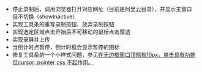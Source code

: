 * 停止录制后，调用浏览器打开对应网址（目前是阿里云目录），并显示主窗口但不切换（showInactive）
* 实现工具条的重写录制按钮、放弃录制按钮
* 实现选定区域点击开始后不可移动的鼠标点击穿透
* 实现录屏并上传
* 当倒计时点暂停，倒计时框会显示暂停的图标
* 修复工具条的一个小样式问题，参见[在无边框窗口顶部有10px，单击具有功能但cursor: pointer css 不起作用。](https://github.com/electron/electron/issues/5723)
